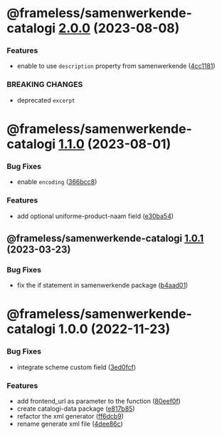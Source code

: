 # @frameless/samenwerkende-catalogi [2.0.0](https://github.com/frameless/strapi/compare/@frameless/samenwerkende-catalogi@1.1.0...@frameless/samenwerkende-catalogi@2.0.0) (2023-08-08)


### Features

* enable to use `description` property from samenwerkende ([4cc1181](https://github.com/frameless/strapi/commit/4cc1181194c7b3a3833c7c9e6ea530b7a440ed3e))


### BREAKING CHANGES

* deprecated `excerpt`

# @frameless/samenwerkende-catalogi [1.1.0](https://github.com/frameless/strapi/compare/@frameless/samenwerkende-catalogi@1.0.1...@frameless/samenwerkende-catalogi@1.1.0) (2023-08-01)


### Bug Fixes

* enable `encoding` ([366bcc8](https://github.com/frameless/strapi/commit/366bcc86bde59b4973c74ecdd0e66e999be5699e))


### Features

* add optional uniforme-product-naam field ([e30ba54](https://github.com/frameless/strapi/commit/e30ba546219254575fafa1288f81124d3817a659))

## @frameless/samenwerkende-catalogi [1.0.1](https://github.com/frameless/strapi/compare/@frameless/samenwerkende-catalogi@1.0.0...@frameless/samenwerkende-catalogi@1.0.1) (2023-03-23)


### Bug Fixes

* fix the if statement in samenwerkende package ([b4aad01](https://github.com/frameless/strapi/commit/b4aad010c351b1828437ae0ca8f6ef790f8140a4))

# @frameless/samenwerkende-catalogi 1.0.0 (2022-11-23)


### Bug Fixes

* integrate scheme custom field ([3ed0fcf](https://github.com/frameless/strapi/commit/3ed0fcfee2419c6cdf0ed425639a6a6e9a61f99c))


### Features

* add frontend_url as parameter to the function ([80eef0f](https://github.com/frameless/strapi/commit/80eef0f790bc6f2a0e86c99fc6838d5cf2c76579))
* create catalogi-data package ([e817b85](https://github.com/frameless/strapi/commit/e817b8555312809a75617ee4a19adecb3b071bea))
* refactor the xml generator ([ff6dcb9](https://github.com/frameless/strapi/commit/ff6dcb9d80fae6f1011d2bf5b7c34a686baf2dcf))
* rename generate xml file ([4dee86c](https://github.com/frameless/strapi/commit/4dee86cbf1cd2c47a77fb6c548424a08fe79bc65))
